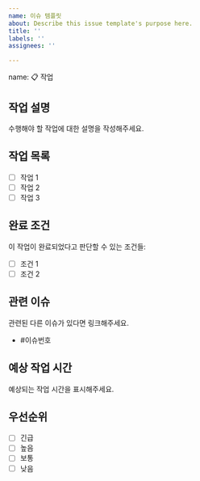 ```yaml
---
name: 이슈 템플릿
about: Describe this issue template's purpose here.
title: ''
labels: ''
assignees: ''

---
```


name: 📋 작업

## 작업 설명
수행해야 할 작업에 대한 설명을 작성해주세요.

## 작업 목록
- [ ] 작업 1
- [ ] 작업 2
- [ ] 작업 3

## 완료 조건
이 작업이 완료되었다고 판단할 수 있는 조건들:
- [ ] 조건 1
- [ ] 조건 2

## 관련 이슈
관련된 다른 이슈가 있다면 링크해주세요.
- #이슈번호

## 예상 작업 시간
예상되는 작업 시간을 표시해주세요.

## 우선순위
- [ ] 긴급
- [ ] 높음
- [ ] 보통
- [ ] 낮음
